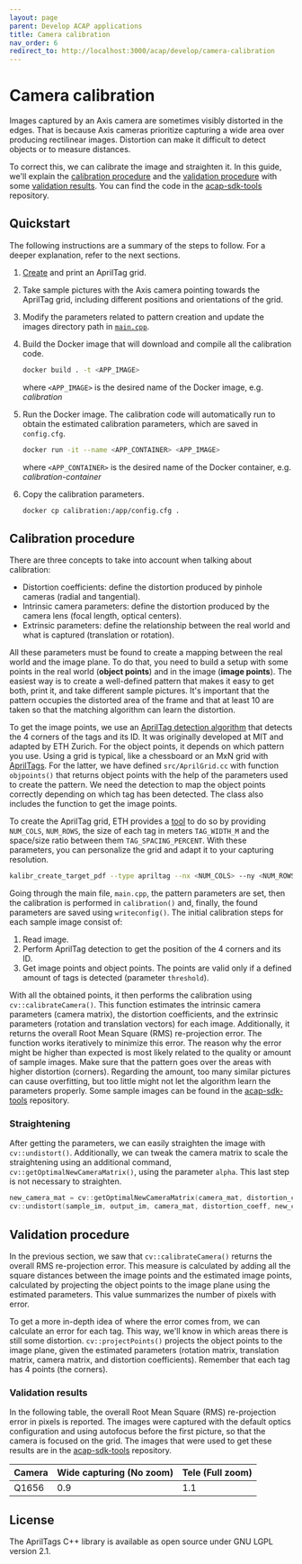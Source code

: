 ```yaml
---
layout: page
parent: Develop ACAP applications
title: Camera calibration
nav_order: 6
redirect_to: http://localhost:3000/acap/develop/camera-calibration
---
```


# Camera calibration

Images captured by an Axis camera are sometimes visibly distorted in the edges. That is because Axis cameras prioritize capturing a wide area over producing rectilinear images. Distortion can make it difficult to detect objects or to measure distances.

To correct this, we can calibrate the image and straighten it. In this guide, we'll explain the [calibration procedure](#calibration-procedure) and the [validation procedure](#validation-procedure) with some [validation results](#validation-results). You can find the code in the [acap-sdk-tools](https://github.com/AxisCommunications/acap-sdk-tools/tree/main/camera-calibration-for-lens-distortion) repository.

## Quickstart

The following instructions are a summary of the steps to follow. For a deeper explanation, refer to the next sections.

1. [Create](https://github.com/ethz-asl/kalibr/wiki/calibration-targets#a-aprilgrid) and print an AprilTag grid.
2. Take sample pictures with the Axis camera pointing towards the AprilTag grid, including different positions and orientations of the grid.
3. Modify the parameters related to pattern creation and update the images directory path in [`main.cpp`](https://github.com/AxisCommunications/acap-sdk-extras/blob/main/camera-calibration/main.cpp).
4. Build the Docker image that will download and compile all the calibration code.

    ```sh
    docker build . -t <APP_IMAGE>
    ```

    where `<APP_IMAGE>` is the desired name of the Docker image, e.g. *calibration*

5. Run the Docker image. The calibration code will automatically run to obtain the estimated calibration parameters, which are saved in `config.cfg`.

    ```sh
    docker run -it --name <APP_CONTAINER> <APP_IMAGE>
    ```

    where `<APP_CONTAINER>` is the desired name of the Docker container, e.g. *calibration-container*

6. Copy the calibration parameters.

    ```sh
    docker cp calibration:/app/config.cfg .
    ```

## Calibration procedure

There are three concepts to take into account when talking about calibration:

- Distortion coefficients: define the distortion produced by pinhole cameras (radial and tangential).
- Intrinsic camera parameters: define the distortion produced by the camera lens (focal length, optical centers).
- Extrinsic parameters: define the relationship between the real world and what is captured (translation or rotation).

All these parameters must be found to create a mapping between the real world and the image plane. To do that, you need to build a setup with some points in the real world (**object points**) and in the image (**image points**). The easiest way is to create a well-defined pattern that makes it easy to get both, print it, and take different sample pictures. It's important that the pattern occupies the distorted area of the frame and that at least 10 are taken so that the matching algorithm can learn the distortion.

To get the image points, we use an [AprilTag detection algorithm](https://github.com/ethz-asl/ethzasl_apriltag2) that detects the 4 corners of the tags and its ID. It was originally developed at MIT and adapted by ETH Zurich. For the object points, it depends on which pattern you use. Using a grid is typical, like a chessboard or an MxN grid with [AprilTags](https://april.eecs.umich.edu/software/apriltag). For the latter, we have defined `src/AprilGrid.cc` with function `objpoints()` that returns object points with the help of the parameters used to create the pattern. We need the detection to map the object points correctly depending on which tag has been detected. The class also includes the function to get the image points.

To create the AprilTag grid, ETH provides a [tool](https://github.com/ethz-asl/kalibr/wiki/calibration-targets#a-aprilgrid) to do so by providing `NUM_COLS`, `NUM_ROWS`, the size of each tag in meters `TAG_WIDTH_M` and the space/size ratio between them `TAG_SPACING_PERCENT`. With these parameters, you can personalize the grid and adapt it to your capturing resolution.

```bash
kalibr_create_target_pdf --type apriltag --nx <NUM_COLS> --ny <NUM_ROWS> --tsize <TAG_WIDTH_M> --tspace <TAG_SPACING_PERCENT>
```

<!-- The object points are easy to get by setting an origin (0,0) and measuring the corners' positions. Theoretically, object points are defined in the 3D space but we can simplify it to two dimensions if we assume one of the three to be constant. -->

Going through the main file, `main.cpp`, the pattern parameters are set, then the calibration is performed in `calibration()` and, finally, the found parameters are saved using `writeconfig()`. The initial calibration steps for each sample image consist of:

1. Read image.
2. Perform AprilTag detection to get the position of the 4 corners and its ID.
3. Get image points and object points. The points are valid only if a defined amount of tags is detected (parameter `threshold`).

With all the obtained points, it then performs the calibration using `cv::calibrateCamera()`. This function estimates the intrinsic camera parameters (camera matrix), the distortion coefficients, and the extrinsic parameters (rotation and translation vectors) for each image. Additionally, it returns the overall Root Mean Square (RMS) re-projection error. The function works iteratively to minimize this error. The reason why the error might be higher than expected is most likely related to the quality or amount of sample images. Make sure that the pattern goes over the areas with higher distortion (corners). Regarding the amount, too many similar pictures can cause overfitting, but too little might not let the algorithm learn the parameters properly. Some sample images can be found in the [acap-sdk-tools](https://github.com/AxisCommunications/acap-sdk-tools/tree/main/camera-calibration-for-lens-distortion/data) repository.

### Straightening

After getting the parameters, we can easily straighten the image with `cv::undistort()`. Additionally, we can tweak the camera matrix to scale the straightening using an additional command, `cv::getOptimalNewCameraMatrix()`, using the parameter `alpha`. This last step is not necessary to straighten.

```cpp
new_camera_mat = cv::getOptimalNewCameraMatrix(camera_mat, distortion_coeff, cv::Size(Grid.rows,Grid.columns), alpha);
cv::undistort(sample_im, output_im, camera_mat, distortion_coeff, new_camera_mat);
```

## Validation procedure

In the previous section, we saw that `cv::calibrateCamera()` returns the overall RMS re-projection error. This measure is calculated by adding all the square distances between the image points and the estimated image points, calculated by projecting the object points to the image plane using the estimated parameters. This value summarizes the number of pixels with error.

To get a more in-depth idea of where the error comes from, we can calculate an error for each tag. This way, we'll know in which areas there is still some distortion. `cv::projectPoints()` projects the object points to the image plane, given the estimated parameters (rotation matrix, translation matrix, camera matrix, and distortion coefficients). Remember that each tag has 4 points (the corners).

### Validation results

In the following table, the overall Root Mean Square (RMS) re-projection error in pixels is reported. The images were captured with the default optics configuration and using autofocus before the first picture, so that the camera is focused on the grid. The images that were used to get these results are in the [acap-sdk-tools](https://github.com/AxisCommunications/acap-sdk-tools/tree/main/camera-calibration-for-lens-distortion/data) repository.

| Camera | Wide capturing (No zoom) | Tele (Full zoom) |
| :- | :- | :- |
| Q1656 | 0.9 | 1.1 |

## License

The AprilTags C++ library is available as open source under GNU LGPL version 2.1.
